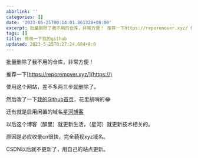 ```yaml
---
abbrlink: ''
categories: []
date: '2023-05-25T00:14:01.861328+08:00'
excerpt: 批量删除了我不用的仓库，非常方便！ 推荐一下https://reporemover.xyz/ 使用这个网站，差不多两三步就删除了。 然后改了一下我的Github首页，花里胡哨的😂  还有就是启用闲置的域名星河博客 以后这个博客（醉里）就更新生活，（星河）就更新技术相关的。 原因是必应收录cn很快，完全藐视xyz域名。 CSDN以后就不更新了，用自己的站点更新。 ...
tags: []
title: 修改一下我的github
updated: 2023-5-25T0:27:24.684+8:0
---
```

批量删除了我不用的仓库，非常方便！

推荐一下[https://reporemover.xyz/](https://)

使用这个网站，差不多两三步就删除了。

然后改了一下[我的Github首页](https://github.com/xiaohao8)，花里胡哨的😂

还有就是启用闲置的域名[星河博客](https://www.fuzhihao.cn)

以后这个博客（醉里）就更新生活，（星河）就更新技术相关的。

原因是必应收录cn很快，完全藐视xyz域名。

CSDN以后就不更新了，用自己的站点更新。
